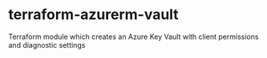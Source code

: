 # terraform-azurerm-vault
Terraform module which creates an Azure Key Vault with client permissions and diagnostic settings
